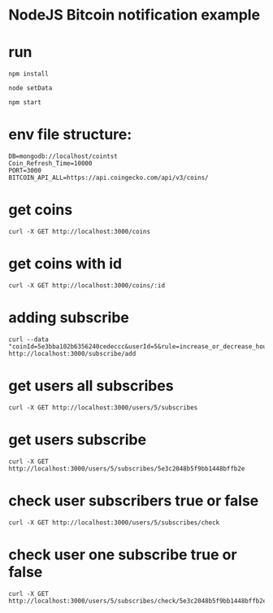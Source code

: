 # NodeJS Bitcoin notification example

# run
```
npm install

node setData
 
npm start
```

# env file structure:
```
DB=mongodb://localhost/cointst
Coin_Refresh_Time=10000
PORT=3000
BITCOIN_API_ALL=https://api.coingecko.com/api/v3/coins/
```
# get coins
```
curl -X GET http://localhost:3000/coins
```
# get coins with id
```
curl -X GET http://localhost:3000/coins/:id
```
# adding subscribe
```
curl --data "coinId=5e3bba102b6356240cedeccc&userId=5&rule=increase_or_decrease_hourly&rule_value=200" http://localhost:3000/subscribe/add
```
# get users all subscribes
```
curl -X GET http://localhost:3000/users/5/subscribes
```
# get users subscribe
```
curl -X GET http://localhost:3000/users/5/subscribes/5e3c2048b5f9bb1448bffb2e
```
# check user subscribers true or false
```
curl -X GET http://localhost:3000/users/5/subscribes/check
```

# check user one subscribe true or false
```
curl -X GET http://localhost:3000/users/5/subscribes/check/5e3c2048b5f9bb1448bffb2e
```
